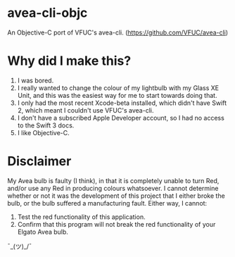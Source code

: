 # avea-cli-objc
An Objective-C port of VFUC's avea-cli. (https://github.com/VFUC/avea-cli)

<h1>Why did I make this?</h1>

1. I was bored.
2. I really wanted to change the colour of my lightbulb with my Glass XE Unit, and this was the easiest way for me to start towards doing that.
3. I only had the most recent Xcode-beta installed, which didn't have Swift 2, which meant I couldn't use VFUC's avea-cli.
4. I don't have a subscribed Apple Developer account, so I had no access to the Swift 3 docs.
5. I like Objective-C.

<h1>Disclaimer</h1>

My Avea bulb is faulty (I think), in that it is completely unable to turn Red, and/or use any Red in producing colours whatsoever. I cannot determine whether or not it was the development of this project that I either broke the bulb, or the bulb suffered a manufacturing fault. Either way, I cannot:

1. Test the red functionality of this application.
2. Confirm that this program will not break the red functionality of your Elgato Avea bulb.

¯\_(ツ)_/¯
